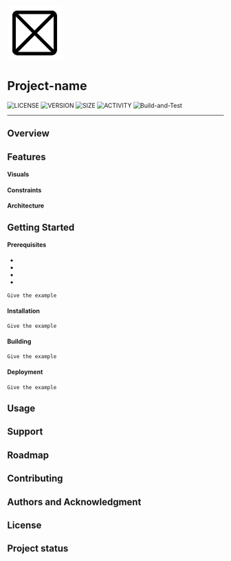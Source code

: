 ![icon](icon.png)
# Project-name
<!--Choose a self-explaining name for your project.-->

#### <!--Badges-->

<!--On some READMEs, you may see small images that convey metadata, such as whether or not all the tests are passing for the project. You can use [Shields](http://shields.io/) to add some to your README. Many services also have instructions for adding a badge.-->

![LICENSE](https://img.shields.io/github/license/andreykarinskiy/CS-Template-Repository)
![VERSION](https://img.shields.io/github/v/release/andreykarinskiy/CS-Template-Repository?include_prereleases)
![SIZE](https://img.shields.io/github/repo-size/andreykarinskiy/CS-Template-Repository)
![ACTIVITY](https://img.shields.io/github/commit-activity/w/andreykarinskiy/CS-Template-Repository)
![Build-and-Test](https://github.com/andreykarinskiy/CS-Template-Repository/workflows/Build-and-Test/badge.svg?branch=master)

------



## Overview

<!--Let people know what your project can do specifically. Provide context and add a link to any reference visitors might be unfamiliar with. A list of **Features** or a **Background** subsection can also be added here. If there are alternatives to your project, this is a good place to list differentiating factors.-->



## Features

####  Visuals

<!--Depending on what you are making, it can be a good idea to include screenshots or even a video (you'll frequently see GIFs rather than actual videos). Tools like ttygif can help, but check out Asciinema for a more sophisticated method.-->

#### Constraints

<!--Enumeration of all non-functional requirements and restrictions directly related to the installation and launch of the product.-->

#### Architecture

<!--Description of the product architecture in accordance with one of the documentation templates. A brief overview of the basic architectural ideas is recommended. It is also highly recommended to present these ideas graphically in the form of uml-diagrams.-->



## Getting Started

<!--These instructions will get you a copy of the project up and running on your local machine for development and testing purposes. See deployment for notes on how to deploy the project on a live system.-->

<!--Within a particular ecosystem, there may be a common way of installing things, such as using Yarn, NuGet, or Homebrew. However, consider the possibility that whoever is reading your README is a novice and would like more guidance. Listing specific steps helps remove ambiguity and gets people to using your project as quickly as possible. If it only runs in a specific context like a particular programming language version or operating system or has dependencies that have to be installed manually, also add a **Requirements** subsection.-->



#### Prerequisites

<!--What things you need to install the software and how to install them-->

- <!--One-->
- <!--Two-->
- <!--Three-->
- <!--Four-->

```
Give the example
```



#### Installation

<!--A step by step series of examples that tell you how to get a development env running-->

<!--Say what the step will be-->

```
Give the example
```



#### Building

<!--A description of the steps that should be taken to locally build the project. There should also be a description of how to configure the software environment, run unit tests, code quality analyzers, and so on.-->

```
Give the example
```



#### Deployment

<!--Add additional notes about how to deploy this on a live system.-->

```
Give the example
```



## Usage

<!--Use examples liberally, and show the expected output if you can. It's helpful to have inline the smallest example of usage that you can demonstrate, while providing links to more sophisticated examples if they are too long to reasonably include in the README.-->



## Support

<!--Tell people where they can go to for help. It can be any combination of an issue tracker, a chat room, an email address, etc.-->



## Roadmap

<!--If you have ideas for releases in the future, it is a good idea to list them in the README.-->



## Contributing

<!--State if you are open to contributions and what your requirements are for accepting them.-->

<!--For people who want to make changes to your project, it's helpful to have some documentation on how to get started. Perhaps there is a script that they should run or some environment variables that they need to set. Make these steps explicit. These instructions could also be useful to your future self.-->

<!--You can also document commands to lint the code or run tests. These steps help to ensure high code quality and reduce the likelihood that the changes inadvertently break something. Having instructions for running tests is especially helpful if it requires external setup, such as starting a Selenium server for testing in a browser.-->



## Authors and Acknowledgment

<!--Show your appreciation to those who have contributed to the project.-->



## License

<!--For open source projects, say how it is licensed.-->



## Project status

<!--If you have run out of energy or time for your project, put a note at the top of the README saying that development has slowed down or stopped completely. Someone may choose to fork your project or volunteer to step in as a maintainer or owner, allowing your project to keep going. You can also make an explicit request for maintainers.-->
